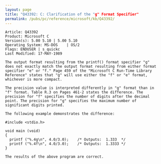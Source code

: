 ```yaml
---
layout: page
title: "Q43392: C: Clarification of the "g" Format Specifier"
permalink: /pubs/pc/reference/microsoft/kb/Q43392/
---
```


	Article: Q43392
	Product: Microsoft C
	Version(s): 5.00 5.10 | 5.00 5.10
	Operating System: MS-DOS    | OS/2
	Flags: ENDUSER | s_quickc
	Last Modified: 17-MAY-1989
	
	The output format resulting from the printf() format specifier "g"
	does not exactly match the output format resulting from either format
	specifier "e" or "f." Page 459 of the "Microsoft C Run-Time Library
	Reference" states that "g" will use either the "f" or "e" format,
	whichever is more compact.
	
	The precision value is interpreted differently in "g" format than in
	"f" format. Table R.3 on Pages 461-2 states the difference. The
	precision for "f" specifies the number of digits after the decimal
	point. The precision for "g" specifies the maximum number of
	significant digits printed.
	
	The following example demonstrates the difference:
	
	#include <stdio.h>
	
	void main (void)
	{
	  printf ("%.4g\n", 4.0/3.0);    /* Outputs:  1.333  */
	  printf ("%.4f\n", 4.0/3.0);    /* Outputs:  1.3333 */
	}
	
	The results of the above program are correct.
